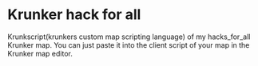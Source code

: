 # Krunker hack for all

Krunkscript(krunkers custom map scripting language) of my hacks_for_all Krunker map.
You can just paste it into the client script of your map in the Krunker map editor.
